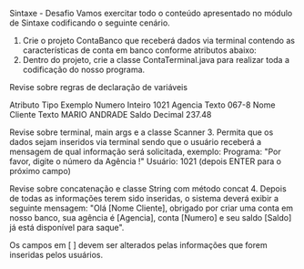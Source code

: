 Sintaxe - Desafio
Vamos exercitar todo o conteúdo apresentado no módulo de Sintaxe codificando o seguinte cenário.

1. Crie o projeto ContaBanco que receberá dados via terminal contendo as características de conta em banco conforme atributos abaixo:
2. Dentro do projeto, crie a classe ContaTerminal.java para realizar toda a codificação do nosso programa.

Revise sobre regras de declaração de variáveis

  Atributo	Tipo	Exemplo
  Numero	Inteiro	1021
  Agencia	 Texto	067-8
  Nome   Cliente	Texto	MARIO ANDRADE
  Saldo	 Decimal	237.48

Revise sobre terminal, main args e a classe Scanner
3. Permita que os dados sejam inseridos via terminal sendo que o usuário receberá a mensagem de qual informação será solicitada, exemplo:
  Programa: "Por favor, digite o número da Agência !"
  Usuário: 1021 (depois ENTER para o próximo campo)

Revise sobre concatenação e classe String com método concat
4. Depois de todas as informações terem sido inseridas, o sistema deverá exibir a seguinte mensagem:
      "Olá [Nome Cliente], obrigado por criar uma conta em nosso banco, sua agência é [Agencia], conta [Numero] e seu saldo [Saldo] já está disponível para saque".

Os campos em [ ] devem ser alterados pelas informações que forem inseridas pelos usuários.
